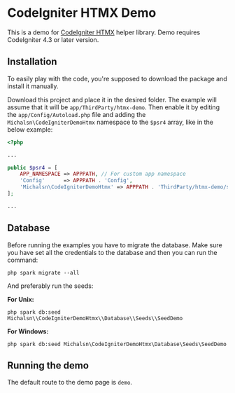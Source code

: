 # CodeIgniter HTMX Demo

This is a demo for [CodeIgniter HTMX](https://github.com/michalsn/codeigniter-htmx) helper library. Demo requires CodeIgniter 4.3 or later version.

## Installation

To easily play with the code, you're supposed to download the package and install it manually.

Download this project and place it in the desired folder. The example will assume that it will be `app/ThirdParty/htmx-demo`. Then enable it by editing the `app/Config/Autoload.php` file and adding the `Michalsn\CodeIgniterDemoHtmx` namespace to the `$psr4` array, like in the below example:

```php
<?php

...

public $psr4 = [
    APP_NAMESPACE => APPPATH, // For custom app namespace
    'Config'      => APPPATH . 'Config',
    'Michalsn\CodeIgniterDemoHtmx' => APPPATH . 'ThirdParty/htmx-demo/src',
];

...
```

## Database

Before running the examples you have to migrate the database. Make sure you have set all the credentials to the database and then you can run the command:
```console
php spark migrate --all
```

And preferably run the seeds:

**For Unix:**
```console
php spark db:seed Michalsn\\CodeIgniterDemoHtmx\\Database\\Seeds\\SeedDemo
```

**For Windows:**
```console
php spark db:seed Michalsn\CodeIgniterDemoHtmx\Database\Seeds\SeedDemo
```

## Running the demo

The default route to the demo page is `demo`.
